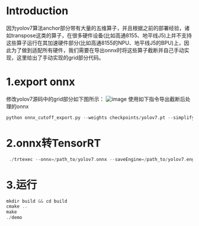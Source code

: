 # Introduction
因为yolov7算法anchor部分带有大量的五维算子，并且根据之前的部署经验，诸如transpose这类的算子，在很多硬件设备(比如高通8155、地平线J5)上并不支持这些算子运行在其加速硬件部分(比如高通8155的NPU、地平线J5的BPU)上，因此为了做到适配所有硬件，我们需要在导出onnx时将这些算子截断并自己手动实现，这里给出了手动实现的grid部分代码。

# 1.export onnx

修改yolov7源码中的grid部分如下图所示：
![image](https://github.com/yhwang-hub/dl_model_deploy/blob/master/yolov7_cutoff_TensorRT/yolov7_cutoff.png)
使用如下指令导出截断后处理的onnx
```C++
python onnx_cutoff_export.py --weights checkpoints/yolov7.pt --simplify
```

# 2.onnx转TensorRT
```C++
 ./trtexec --onnx=/path_to/yolov7.onnx --saveEngine=/path_to/yolov7.engine
```

# 3.运行
```C++
mkdir build && cd build
cmake ..
make
./demo
```
